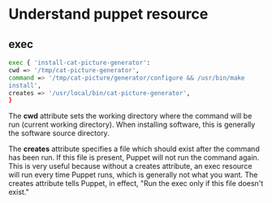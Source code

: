 
# Understand puppet resource 

## exec 
```sh
exec { 'install-cat-picture-generator':
cwd => '/tmp/cat-picture-generator',
command => '/tmp/cat-picture/generator/configure && /usr/bin/make
install',
creates => '/usr/local/bin/cat-picture-generator',
}
```

The **cwd** attribute sets the working directory where the command will be run (current working directory). When installing software, this is generally the software source directory.

The **creates** attribute specifies a file which should exist after the command has been run. If this file is present, Puppet will not run the command again. This is very useful because without a creates attribute, an exec resource will run every time Puppet runs, which is generally not what you want. The creates attribute tells Puppet, in effect, "Run the exec only if this file doesn't exist."